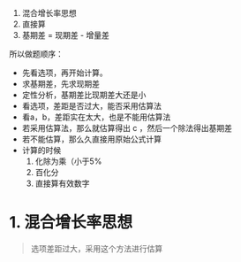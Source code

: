 
1. 混合增长率思想
2. 直接算
3. 基期差 = 现期差 - 增量差

所以做题顺序：
- 先看选项，再开始计算。
- 求基期差，先求现期差
- 定性分析，基期差比现期差大还是小
- 看选项，差距是否过大，能否采用估算法
- 看a，b，差距实在太大，也是不能用估算法
- 若采用估算法，那么就估算得出 c ，然后一个除法得出基期差
- 若不能估算，那么久直接用原始公式计算
- 计算的时候
	1. 化除为乘（小于5%
	2. 百化分
	3. 直接算有效数字

# 1. 混合增长率思想

> 选项差距过大，采用这个方法进行估算



